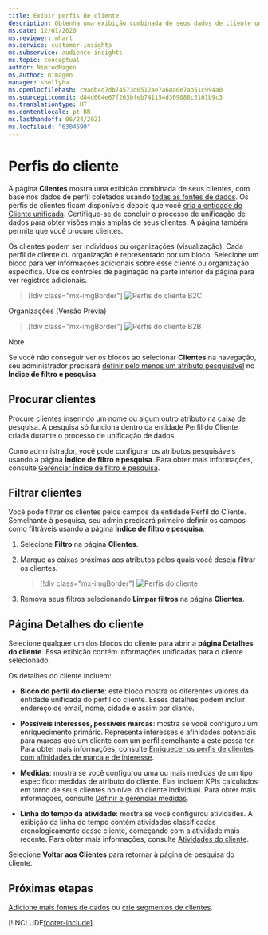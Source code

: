 ```yaml
---
title: Exibir perfis de cliente
description: Obtenha uma exibição combinada de seus dados de cliente unificados.
ms.date: 12/01/2020
ms.reviewer: mhart
ms.service: customer-insights
ms.subservice: audience-insights
ms.topic: conceptual
author: NimrodMagen
ms.author: nimagen
manager: shellyha
ms.openlocfilehash: c9adb4d7db74573d0512ae7a68a0e7ab51c994a0
ms.sourcegitcommit: d84d664e67f263bfeb741154d309088c5101b9c3
ms.translationtype: HT
ms.contentlocale: pt-BR
ms.lasthandoff: 06/24/2021
ms.locfileid: "6304590"
---
```

# <a name="customer-profiles"></a>Perfis do cliente

A página **Clientes** mostra uma exibição combinada de seus clientes, com base nos dados de perfil coletados usando [todas as fontes de dados](data-sources.md). Os perfis de clientes ficam disponíveis depois que você [cria a entidade do Cliente unificada](data-unification.md). Certifique-se de concluir o processo de unificação de dados para obter visões mais amplas de seus clientes. A página também permite que você procure clientes.

Os clientes podem ser indivíduos ou organizações (visualização). Cada perfil de cliente ou organização é representado por um bloco. Selecione um bloco para ver informações adicionais sobre esse cliente ou organização específica. Use os controles de paginação na parte inferior da página para ver registros adicionais.

> [!div class="mx-imgBorder"] 
> ![Perfis do cliente B2C](media/profiles-customers.png "Perfis do cliente B2C")

Organizações (Versão Prévia)
> [!div class="mx-imgBorder"] 
> ![Perfis do cliente B2B](media/profile-customers-b2b.png "Perfis do cliente B2B")

> [!NOTE]
> Se você não conseguir ver os blocos ao selecionar **Clientes** na navegação, seu administrador precisará [definir pelo menos um atributo pesquisável](search-filter-index.md) no **Índice de filtro e pesquisa**.

## <a name="search-for-customers"></a>Procurar clientes

Procure clientes inserindo um nome ou algum outro atributo na caixa de pesquisa. A pesquisa só funciona dentro da entidade Perfil do Cliente criada durante o processo de unificação de dados.

Como administrador, você pode configurar os atributos pesquisáveis usando a página **Índice de filtro e pesquisa**. Para obter mais informações, consulte [Gerenciar Índice de filtro e pesquisa](search-filter-index.md).

## <a name="filter-customers"></a>Filtrar clientes

Você pode filtrar os clientes pelos campos da entidade Perfil do Cliente. Semelhante à pesquisa, seu admin precisará primeiro definir os campos como filtráveis usando a página **Índice de filtro e pesquisa**.

1. Selecione **Filtro** na página **Clientes**.

2. Marque as caixas próximas aos atributos pelos quais você deseja filtrar os clientes.

   > [!div class="mx-imgBorder"] 
   > ![Perfis do cliente](media/profiles-customers3.png "Perfis do cliente")

3. Remova seus filtros selecionando **Limpar filtros** na página **Clientes**.

##  <a name="customer-details-page"></a>Página Detalhes do cliente

Selecione qualquer um dos blocos do cliente para abrir a **página Detalhes do cliente**. Essa exibição contém informações unificadas para o cliente selecionado.

Os detalhes do cliente incluem:

-   **Bloco do perfil do cliente**: este bloco mostra os diferentes valores da entidade unificada do perfil do cliente. Esses detalhes podem incluir endereço de email, nome, cidade e assim por diante. 

-   **Possíveis interesses, possíveis marcas**: mostra se você configurou um enriquecimento primário. Representa interesses e afinidades potenciais para marcas que um cliente com um perfil semelhante a este possa ter. Para obter mais informações, consulte [Enriquecer os perfis de clientes com afinidades de marca e de interesse](enrichment-microsoft.md).

-   **Medidas**: mostra se você configurou uma ou mais medidas de um tipo específico: medidas de atributo do cliente. Elas incluem KPIs calculados em torno de seus clientes no nível do cliente individual. Para obter mais informações, consulte [Definir e gerenciar medidas](measures.md).

-   **Linha do tempo da atividade**: mostra se você configurou atividades. A exibição da linha do tempo contém atividades classificadas cronologicamente desse cliente, começando com a atividade mais recente. Para obter mais informações, consulte [Atividades do cliente](activities.md).

Selecione **Voltar aos Clientes** para retornar à página de pesquisa do cliente.

## <a name="next-steps"></a>Próximas etapas

[Adicione mais fontes de dados](data-sources.md) ou [crie segmentos de clientes](segments.md).


[!INCLUDE[footer-include](../includes/footer-banner.md)]
